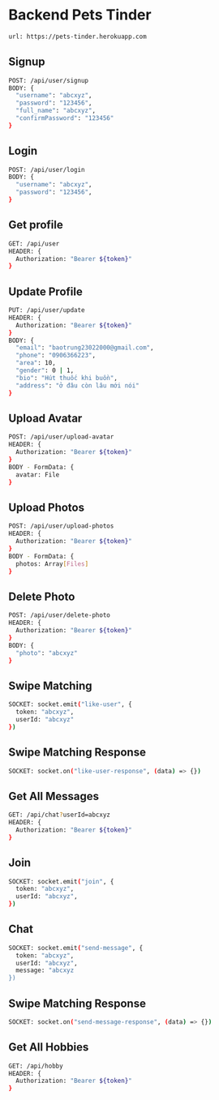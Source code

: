 # Backend Pets Tinder
```bash
url: https://pets-tinder.herokuapp.com
```
## Signup
```bash
POST: /api/user/signup
BODY: {
  "username": "abcxyz",
  "password": "123456",
  "full_name": "abcxyz",
  "confirmPassword": "123456"
}
```
## Login
```bash
POST: /api/user/login
BODY: {
  "username": "abcxyz",
  "password": "123456",
}
```
## Get profile
```bash
GET: /api/user
HEADER: {
  Authorization: "Bearer ${token}"
}
```
## Update Profile
```bash
PUT: /api/user/update
HEADER: {
  Authorization: "Bearer ${token}"
}
BODY: {
  "email": "baotrung23022000@gmail.com",
  "phone": "0906366223",
  "area": 10,
  "gender": 0 | 1,
  "bio": "Hút thuốc khi buồn",
  "address": "ở đâu còn lâu mới nói"
}
```
## Upload Avatar
```bash
POST: /api/user/upload-avatar
HEADER: {
  Authorization: "Bearer ${token}"
}
BODY - FormData: {
  avatar: File
}
```

## Upload Photos
```bash
POST: /api/user/upload-photos
HEADER: {
  Authorization: "Bearer ${token}"
}
BODY - FormData: {
  photos: Array[Files]
}
```
## Delete Photo
```bash
POST: /api/user/delete-photo
HEADER: {
  Authorization: "Bearer ${token}"
}
BODY: {
  "photo": "abcxyz"
}
```

## Swipe Matching
```bash
SOCKET: socket.emit("like-user", {
  token: "abcxyz",
  userId: "abcxyz"
})
```

## Swipe Matching Response
```bash
SOCKET: socket.on("like-user-response", (data) => {})
```

## Get All Messages
```bash
GET: /api/chat?userId=abcxyz
HEADER: {
  Authorization: "Bearer ${token}"
}
```

## Join
```bash
SOCKET: socket.emit("join", {
  token: "abcxyz",
  userId: "abcxyz",
})
```
## Chat
```bash
SOCKET: socket.emit("send-message", {
  token: "abcxyz",
  userId: "abcxyz",
  message: "abcxyz
})
```

## Swipe Matching Response
```bash
SOCKET: socket.on("send-message-response", (data) => {})
```
## Get All Hobbies
```bash
GET: /api/hobby
HEADER: {
  Authorization: "Bearer ${token}"
}
```